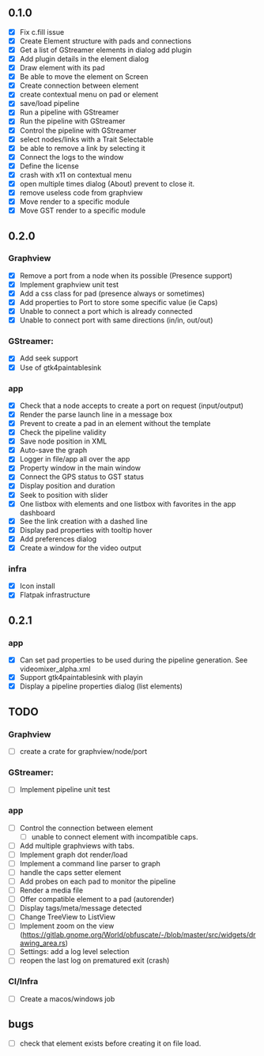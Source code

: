 ## 0.1.0

- [x] Fix c.fill issue
- [x] Create Element structure with pads and connections
- [x] Get a list of GStreamer elements in dialog add plugin
- [x] Add plugin details in the element dialog
- [x] Draw element with its pad
- [x] Be able to move the element on Screen
- [x] Create connection between element
- [x] create contextual menu on pad or element
- [x] save/load pipeline
- [x] Run a pipeline with GStreamer
- [x] Run the pipeline with GStreamer
- [x] Control the pipeline with GStreamer
- [x] select nodes/links with a Trait Selectable
- [x] be able to remove a link by selecting it
- [x] Connect the logs to the window
- [x] Define the license
- [x] crash with x11 on contextual menu
- [x] open multiple times dialog (About) prevent to close it.
- [x] remove useless code from graphview
- [x] Move render to a specific module
- [x] Move GST render to a specific module

## 0.2.0

### Graphview

- [x] Remove a port from a node when its possible (Presence support)
- [x] Implement graphview unit test
- [x] Add a css class for pad (presence always or sometimes)
- [x] Add properties to Port to store some specific value (ie Caps)
- [x] Unable to connect a port which is already connected
- [x] Unable to connect port with same directions (in/in, out/out)

### GStreamer:

- [x] Add seek support
- [x] Use of gtk4paintablesink

### app

- [x] Check that a node accepts to create a port on request (input/output)
- [x] Render the parse launch line in a message box
- [x] Prevent to create a pad in an element without the template
- [x] Check the pipeline validity
- [x] Save node position in XML
- [x] Auto-save the graph
- [x] Logger in file/app all over the app
- [x] Property window in the main window
- [x] Connect the GPS status to GST status
- [x] Display position and duration
- [x] Seek to position with slider
- [x] One listbox with elements and one listbox with favorites in the app dashboard
- [x] See the link creation with a dashed line
- [x] Display pad properties with tooltip hover
- [x] Add preferences dialog
- [x] Create a window for the video output

### infra

- [x] Icon install
- [x] Flatpak infrastructure

## 0.2.1

### app

- [x] Can set pad properties to be used during the pipeline generation. See videomixer_alpha.xml
- [x] Support gtk4paintablesink with playin
- [x] Display a pipeline properties dialog (list elements)

## TODO

### Graphview

- [ ] create a crate for graphview/node/port

### GStreamer:

- [ ] Implement pipeline unit test

### app

- [ ] Control the connection between element
  - [ ] unable to connect element with incompatible caps.
- [ ] Add multiple graphviews with tabs.
- [ ] Implement graph dot render/load
- [ ] Implement a command line parser to graph
- [ ] handle the caps setter element
- [ ] Add probes on each pad to monitor the pipeline
- [ ] Render a media file
- [ ] Offer compatible element to a pad (autorender)
- [ ] Display tags/meta/message detected
- [ ] Change TreeView to ListView
- [ ] Implement zoom on the view (https://gitlab.gnome.org/World/obfuscate/-/blob/master/src/widgets/drawing_area.rs)
- [ ] Settings: add a log level selection
- [ ] reopen the last log on prematured exit (crash)

### CI/Infra

- [ ] Create a macos/windows job

## bugs

- [ ] check that element exists before creating it on file load.
